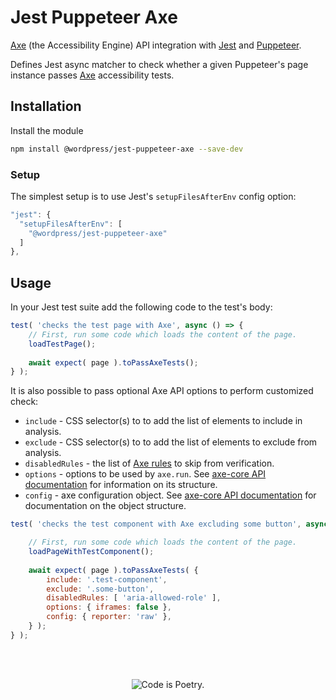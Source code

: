# Jest Puppeteer Axe

[Axe](https://www.deque.com/axe/) (the Accessibility Engine) API integration with [Jest](https://jestjs.io/) and [Puppeteer](https://pptr.dev/).

Defines Jest async matcher to check whether a given Puppeteer's page instance passes [Axe](https://www.deque.com/axe/) accessibility tests.

## Installation

Install the module

```bash
npm install @wordpress/jest-puppeteer-axe --save-dev
```

### Setup

The simplest setup is to use Jest's `setupFilesAfterEnv` config option:

```js
"jest": {
  "setupFilesAfterEnv": [
    "@wordpress/jest-puppeteer-axe"
  ]
},
```

## Usage

In your Jest test suite add the following code to the test's body:

```js
test( 'checks the test page with Axe', async () => {
	// First, run some code which loads the content of the page.
	loadTestPage();
	
	await expect( page ).toPassAxeTests();
} );
```

It is also possible to pass optional Axe API options to perform customized check:
- `include` - CSS selector(s) to to add the list of elements to include in analysis.
- `exclude` - CSS selector(s) to to add the list of elements to exclude from analysis.
- `disabledRules` - the list of [Axe rules](https://github.com/dequelabs/axe-core/blob/master/doc/rule-descriptions.md) to skip from verification.
- `options` - options to be used by `axe.run`. See [axe-core API documentation](https://github.com/dequelabs/axe-core/blob/master/doc/API.md#options-parameter) for information on its structure.
- `config` - axe configuration object. See [axe-core API documentation](https://github.com/dequelabs/axe-core/blob/master/doc/API.md#api-name-axeconfigure) for documentation on the object structure.

```js
test( 'checks the test component with Axe excluding some button', async () => {

	// First, run some code which loads the content of the page.
	loadPageWithTestComponent();
	
	await expect( page ).toPassAxeTests( {
		include: '.test-component',
		exclude: '.some-button',
		disabledRules: [ 'aria-allowed-role' ],
        options: { iframes: false },
        config: { reporter: 'raw' },
	} );
} );
```

<br/><br/><p align="center"><img src="https://s.w.org/style/images/codeispoetry.png?1" alt="Code is Poetry." /></p>

